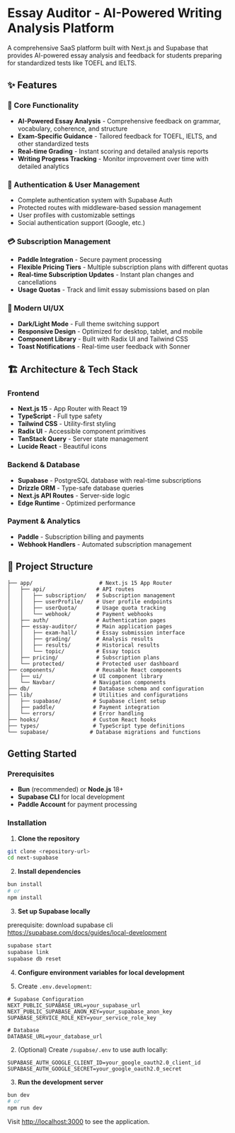 # Essay Auditor - AI-Powered Writing Analysis Platform

A comprehensive SaaS platform built with Next.js and Supabase that provides AI-powered essay analysis and feedback for students preparing for standardized tests like TOEFL and IELTS.

## ✨ Features

### 🎯 Core Functionality

- **AI-Powered Essay Analysis** - Comprehensive feedback on grammar, vocabulary, coherence, and structure
- **Exam-Specific Guidance** - Tailored feedback for TOEFL, IELTS, and other standardized tests
- **Real-time Grading** - Instant scoring and detailed analysis reports
- **Writing Progress Tracking** - Monitor improvement over time with detailed analytics

### 🔐 Authentication & User Management

- Complete authentication system with Supabase Auth
- Protected routes with middleware-based session management
- User profiles with customizable settings
- Social authentication support (Google, etc.)

### 💳 Subscription Management

- **Paddle Integration** - Secure payment processing
- **Flexible Pricing Tiers** - Multiple subscription plans with different quotas
- **Real-time Subscription Updates** - Instant plan changes and cancellations
- **Usage Quotas** - Track and limit essay submissions based on plan

### 🎨 Modern UI/UX

- **Dark/Light Mode** - Full theme switching support
- **Responsive Design** - Optimized for desktop, tablet, and mobile
- **Component Library** - Built with Radix UI and Tailwind CSS
- **Toast Notifications** - Real-time user feedback with Sonner

## 🏗️ Architecture & Tech Stack

### Frontend

- **Next.js 15** - App Router with React 19
- **TypeScript** - Full type safety
- **Tailwind CSS** - Utility-first styling
- **Radix UI** - Accessible component primitives
- **TanStack Query** - Server state management
- **Lucide React** - Beautiful icons

### Backend & Database

- **Supabase** - PostgreSQL database with real-time subscriptions
- **Drizzle ORM** - Type-safe database queries
- **Next.js API Routes** - Server-side logic
- **Edge Runtime** - Optimized performance

### Payment & Analytics

- **Paddle** - Subscription billing and payments
- **Webhook Handlers** - Automated subscription management

## 📁 Project Structure

```
├── app/                     # Next.js 15 App Router
│   ├── api/                # API routes
│   │   ├── subscription/   # Subscription management
│   │   ├── userProfile/    # User profile endpoints
│   │   ├── userQuota/      # Usage quota tracking
│   │   └── webhook/        # Payment webhooks
│   ├── auth/               # Authentication pages
│   ├── essay-auditor/      # Main application pages
│   │   ├── exam-hall/      # Essay submission interface
│   │   ├── grading/        # Analysis results
│   │   ├── results/        # Historical results
│   │   └── topic/          # Essay topics
│   ├── pricing/            # Subscription plans
│   └── protected/          # Protected user dashboard
├── components/             # Reusable React components
│   ├── ui/                # UI component library
│   └── Navbar/            # Navigation components
├── db/                    # Database schema and configuration
├── lib/                   # Utilities and configurations
│   ├── supabase/          # Supabase client setup
│   ├── paddle/            # Payment integration
│   └── errors/            # Error handling
├── hooks/                 # Custom React hooks
├── types/                 # TypeScript type definitions
└── supabase/             # Database migrations and functions
```

## Getting Started

### Prerequisites

- **Bun** (recommended) or **Node.js** 18+
- **Supabase CLI** for local development
- **Paddle Account** for payment processing

### Installation

1. **Clone the repository**

```bash
git clone <repository-url>
cd next-supabase
```

2. **Install dependencies**

```bash
bun install
# or
npm install
```

3. **Set up Supabase locally**

prerequisite: download supabase cli
https://supabase.com/docs/guides/local-development

```bash
supabase start
supabase link
supabase db reset
```

4. **Configure environment variables for local development**

1. Create `.env.development`:

```env
# Supabase Configuration
NEXT_PUBLIC_SUPABASE_URL=your_supabase_url
NEXT_PUBLIC_SUPABASE_ANON_KEY=your_supabase_anon_key
SUPABASE_SERVICE_ROLE_KEY=your_service_role_key

# Database
DATABASE_URL=your_database_url
```

2. (Optional) Create `/supabse/.env` to use auth locally:

```env
SUPABASE_AUTH_GOOGLE_CLIENT_ID=your_google_oauth2.0_client_id
SUPABASE_AUTH_GOOGLE_SECRET=your_google_oauth2.0_secret
```

3. **Run the development server**

```bash
bun dev
# or
npm run dev
```

Visit [http://localhost:3000](http://localhost:3000) to see the application.
